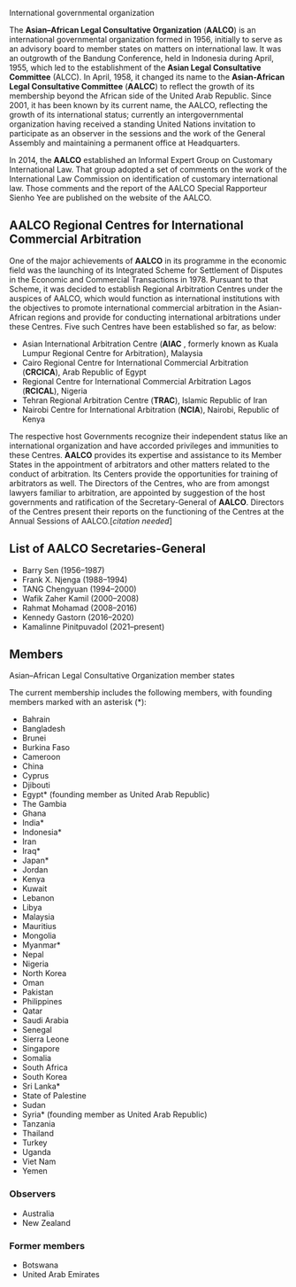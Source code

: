 International governmental organization

The **Asian–African Legal Consultative Organization** (**AALCO**) is an
international governmental organization formed in 1956, initially to serve as
an advisory board to member states on matters on international law. It was an
outgrowth of the Bandung Conference, held in Indonesia during April, 1955,
which led to the establishment of the **Asian Legal Consultative Committee**
(ALCC). In April, 1958, it changed its name to the **Asian-African Legal
Consultative Committee** (**AALCC**) to reflect the growth of its membership
beyond the African side of the United Arab Republic. Since 2001, it has been
known by its current name, the AALCO, reflecting the growth of its
international status; currently an intergovernmental organization having
received a standing United Nations invitation to participate as an observer in
the sessions and the work of the General Assembly and maintaining a permanent
office at Headquarters.

In 2014, the **AALCO** established an Informal Expert Group on Customary
International Law. That group adopted a set of comments on the work of the
International Law Commission on identification of customary international law.
Those comments and the report of the AALCO Special Rapporteur Sienho Yee are
published on the website of the AALCO.

## AALCO Regional Centres for International Commercial Arbitration

One of the major achievements of **AALCO** in its programme in the economic
field was the launching of its Integrated Scheme for Settlement of Disputes in
the Economic and Commercial Transactions in 1978. Pursuant to that Scheme, it
was decided to establish Regional Arbitration Centres under the auspices of
AALCO, which would function as international institutions with the objectives
to promote international commercial arbitration in the Asian-African regions
and provide for conducting international arbitrations under these Centres.
Five such Centres have been established so far, as below:

  * Asian International Arbitration Centre (**AIAC** , formerly known as Kuala Lumpur Regional Centre for Arbitration), Malaysia
  * Cairo Regional Centre for International Commercial Arbitration (**CRCICA**), Arab Republic of Egypt
  * Regional Centre for International Commercial Arbitration Lagos (**RCICAL**), Nigeria
  * Tehran Regional Arbitration Centre (**TRAC**), Islamic Republic of Iran
  * Nairobi Centre for International Arbitration (**NCIA**), Nairobi, Republic of Kenya 

The respective host Governments recognize their independent status like an
international organization and have accorded privileges and immunities to
these Centres. **AALCO** provides its expertise and assistance to its Member
States in the appointment of arbitrators and other matters related to the
conduct of arbitration. Its Centers provide the opportunities for training of
arbitrators as well. The Directors of the Centres, who are from amongst
lawyers familiar to arbitration, are appointed by suggestion of the host
governments and ratification of the Secretary-General of **AALCO**. Directors
of the Centres present their reports on the functioning of the Centres at the
Annual Sessions of AALCO.[_citation needed_]

## List of AALCO Secretaries-General

  * Barry Sen (1956–1987)
  * Frank X. Njenga (1988–1994)
  * TANG Chengyuan (1994–2000)
  * Wafik Zaher Kamil (2000–2008)
  * Rahmat Mohamad (2008–2016)
  * Kennedy Gastorn (2016–2020)
  * Kamalinne Pinitpuvadol (2021–present)

## Members

Asian–African Legal Consultative Organization member states

The current membership includes the following members, with founding members
marked with an asterisk (*):

  * Bahrain
  * Bangladesh
  * Brunei
  * Burkina Faso
  * Cameroon
  * China
  * Cyprus
  * Djibouti
  * Egypt* (founding member as United Arab Republic)
  * The Gambia
  * Ghana
  * India*
  * Indonesia*
  * Iran
  * Iraq*
  * Japan*
  * Jordan
  * Kenya
  * Kuwait
  * Lebanon
  * Libya
  * Malaysia
  * Mauritius
  * Mongolia
  * Myanmar*
  * Nepal
  * Nigeria
  * North Korea
  * Oman
  * Pakistan
  * Philippines
  * Qatar
  * Saudi Arabia
  * Senegal
  * Sierra Leone
  * Singapore
  * Somalia
  * South Africa
  * South Korea
  * Sri Lanka*
  * State of Palestine
  * Sudan
  * Syria* (founding member as United Arab Republic)
  * Tanzania
  * Thailand
  * Turkey
  * Uganda
  * Viet Nam
  * Yemen

### Observers

  * Australia
  * New Zealand

### Former members

  * Botswana
  * United Arab Emirates